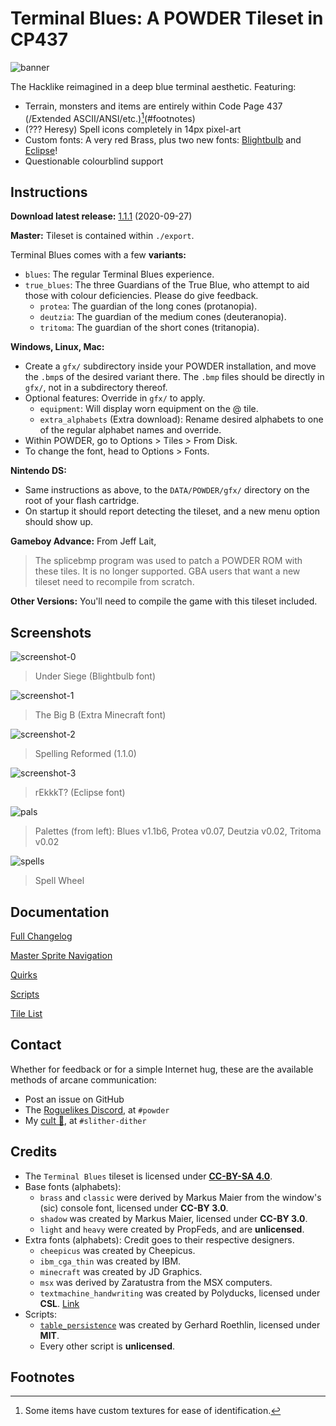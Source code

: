 # Terminal Blues: A POWDER Tileset in CP437

![banner](extras/images/press_kit/embed-2x.png "Banner")

The Hacklike reimagined in a deep blue terminal aesthetic. Featuring:

- Terrain, monsters and items are entirely within Code Page 437
(/Extended ASCII/ANSI/etc.)[^1](#footnotes)
- (??? Heresy) Spell icons completely in 14px pixel-art
- Custom fonts: A very red Brass, plus two new fonts:
[Blightbulb](extras/lore/blightbulb.md) and [Eclipse](extras/lore/eclipse.md)!
- Questionable colourblind support

## Instructions

**Download latest release:**
[1.1.1](https://github.com/PropFeds/terminal-blues/releases/latest) (2020-09-27)

**Master:** Tileset is contained within `./export`.

Terminal Blues comes with a few **variants:**

- `blues`: The regular Terminal Blues experience.
- `true_blues`: The three Guardians of the True Blue, who attempt to aid those
with colour deficiencies. Please do give feedback.
  - `protea`: The guardian of the long cones (protanopia).
  - `deutzia`: The guardian of the medium cones (deuteranopia).
  - `tritoma`: The guardian of the short cones (tritanopia).

**Windows, Linux, Mac:**

- Create a `gfx/` subdirectory inside your POWDER installation, and move the
`.bmp`s of the desired variant there.
The `.bmp` files should be directly in `gfx/`, not in a subdirectory thereof.
- Optional features: Override in `gfx/` to apply.
  - `equipment`: Will display worn equipment on the @ tile.
  - `extra_alphabets` (Extra download): Rename desired alphabets to one of the
  regular alphabet names and override.
- Within POWDER, go to Options > Tiles > From Disk.
- To change the font, head to Options > Fonts.

**Nintendo DS:**

- Same instructions as above, to the `DATA/POWDER/gfx/` directory on the root
of your flash cartridge.
- On startup it should report detecting the tileset, and a new menu option
should show up.

**Gameboy Advance:**
From Jeff Lait,

> The splicebmp program was used to patch a POWDER ROM with these tiles.
> It is no longer supported. GBA users that want a new tileset need to recompile
> from scratch.

**Other Versions:**
You'll need to compile the game with this tileset included.

## Screenshots

![screenshot-0](extras/images/press_kit/screenshot-0.png "Under Siege")

> Under Siege (Blightbulb font)

![screenshot-1](extras/images/press_kit/screenshot-1.png "The Big B")

> The Big B (Extra Minecraft font)

![screenshot-2](extras/images/press_kit/screenshot-2.png "Mass Mage")

> Spelling Reformed (1.1.0)

![screenshot-3](extras/images/press_kit/screenshot-3.png "rEkkkT?")

> rEkkkT? (Eclipse font)

![pals](extras/images/press_kit/palettes.png "Palettes")

> Palettes (from left): Blues v1.1b6, Protea v0.07, Deutzia v0.02, Tritoma v0.02

![spells](extras/images/press_kit/spells-2x.png "Spell Wheel")

> Spell Wheel

## Documentation

[Full Changelog](docs/changelog.md)

[Master Sprite Navigation](docs/navigation.md)

[Quirks](docs/quirks.md)

[Scripts](docs/scripts.md)

[Tile List](docs/tilelist.md)

## Contact

Whether for feedback or for a simple Internet hug, these are the available
methods of arcane communication:

- Post an issue on GitHub
- The [Roguelikes Discord](https://discord.gg/tJt4kMM), at `#powder`
- My [cult 👀](https://discord.gg/AxMZJyg), at `#slither-dither`

## Credits

- The `Terminal Blues` tileset is licensed under [**CC-BY-SA 4.0**](license.md).
- Base fonts (alphabets):
  - `brass` and `classic` were derived by Markus Maier from the window's (sic)
  console font, licensed under **CC-BY 3.0**.
  - `shadow` was created by Markus Maier, licensed under **CC-BY 3.0**.
  - `light` and `heavy` were created by PropFeds, and are **unlicensed**.
- Extra fonts (alphabets): Credit goes to their respective designers.
  - `cheepicus` was created by Cheepicus.
  - `ibm_cga_thin` was created by IBM.
  - `minecraft` was created by JD Graphics.
  - `msx` was derived by Zaratustra from the MSX computers.
  - `textmachine_handwriting` was created by Polyducks, licensed under **CSL**.
  [Link](https://polyducks.itch.io/textmachine-handwriting-font)
- Scripts:
  - [`table_persistence`](data/scripts/lua_ase/export/lib/table_persistence.lua)
  was created by Gerhard Roethlin, licensed under **MIT**.
  - Every other script is **unlicensed**.

## Footnotes

[^1]: Some items have custom textures for ease of identification.
